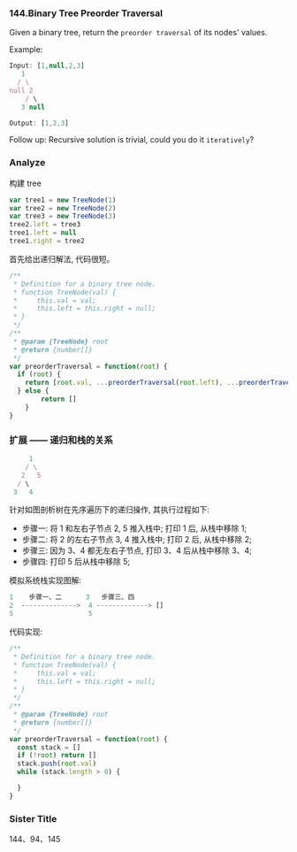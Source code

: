 ### 144.Binary Tree Preorder Traversal

Given a binary tree, return the `preorder traversal` of its nodes' values.

Example:

```js
Input: [1,null,2,3]
   1
  / \
null 2
    / \
   3 null

Output: [1,2,3]
```

Follow up: Recursive solution is trivial, could you do it `iteratively`?

### Analyze

构建 tree

```js
var tree1 = new TreeNode(1)
var tree2 = new TreeNode(2)
var tree3 = new TreeNode(3)
tree2.left = tree3
tree1.left = null
tree1.right = tree2
```

首先给出递归解法, 代码很短。

```js
/**
 * Definition for a binary tree node.
 * function TreeNode(val) {
 *     this.val = val;
 *     this.left = this.right = null;
 * }
 */
/**
 * @param {TreeNode} root
 * @return {number[]}
 */
var preorderTraversal = function(root) {
  if (root) {
    return [root.val, ...preorderTraversal(root.left), ...preorderTraversal(root.right)]
  } else {
		return []
	}
}
```

### 扩展 —— 递归和栈的关系

```js
     1
    / \
   2   5
  / \
 3   4
```

针对如图剖析树在先序遍历下的递归操作, 其执行过程如下:

* 步骤一: 将 1 和左右子节点 2, 5 推入栈中; 打印 1 后, 从栈中移除 1;
* 步骤二: 将 2 的左右子节点 3, 4 推入栈中; 打印 2 后, 从栈中移除 2;
* 步骤三: 因为 3、4 都无左右子节点, 打印 3、4 后从栈中移除 3、4;
* 步骤四: 打印 5 后从栈中移除 5;

模拟系统栈实现图解:

```js
1    步骤一、二      3   步骤三、四
2  -------------->  4 -------------> []
5                   5
```

代码实现:

```js
/**
 * Definition for a binary tree node.
 * function TreeNode(val) {
 *     this.val = val;
 *     this.left = this.right = null;
 * }
 */
/**
 * @param {TreeNode} root
 * @return {number[]}
 */
var preorderTraversal = function(root) {
  const stack = []
  if (!root) return []
  stack.push(root.val)
  while (stack.length > 0) {

  }
}
```

### Sister Title

144、94、145